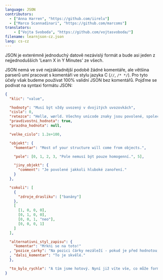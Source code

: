 ```yaml
---
language: JSON
contributors:
  - ["Anna Harren", "https://github.com/iirelu"]
  - ["Marco Scannadinari", "https://github.com/marcoms"]
translators:
    - ["Vojta Svoboda", "https://github.com/vojtasvoboda/"]
filename: learnjson-cz.json
lang: cs-cz
---
```


JSON je exterémně jednoduchý datově nezávislý formát a bude asi jeden z
nejjednodušších 'Learn X in Y Minutes' ze všech.

JSON nemá ve své nejzákladnější podobě žádné komentáře, ale většina parserů
umí pracovat s komentáři ve stylu jazyka C (`//`, `/* */`). Pro tyto účely
však budeme používat 100% validní JSON bez komentářů. Pojďme se podívat na
syntaxi formátu JSON:

```json
{
  "klic": "value",

  "hodnoty": "Musí být vždy uvozený v dvojitých uvozovkách",
  "cisla": 0,
  "retezce": "Hellø, wørld. Všechny unicode znaky jsou povolené, společně s \"escapováním\".",
  "pravdivostni_hodnota": true,
  "prazdna_hodnota": null,

  "velke_cislo": 1.2e+100,

  "objekt": {
    "komentar": "Most of your structure will come from objects.",

    "pole": [0, 1, 2, 3, "Pole nemusí být pouze homogenní.", 5],

    "jiny_objekt": {
      "comment": "Je povolené jakkoli hluboké zanoření."
    }
  },

  "cokoli": [
    {
      "zdroje_drasliku": ["banány"]
    },
    [
      [1, 0, 0, 0],
      [0, 1, 0, 0],
      [0, 0, 1, "neo"],
      [0, 0, 0, 1]
    ]
  ],

  "alternativni_styl_zapisu": {
    "komentar": "Mrkni se na toto!"
  , "pozice_carky": "Na pozici čárky nezáleží - pokud je před hodnotou, ať už je kdekoli, tak je validní."
  , "dalsi_komentar": "To je skvělé."
  },

  "to_bylo_rychle": "A tím jsme hotový. Nyní již víte vše, co může formát JSON nabídnout!"
}
```
